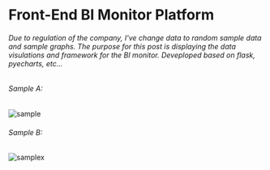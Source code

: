 # Front-End BI Monitor Platform

###### Due to regulation of the company, I've change data to random sample data and sample graphs. The purpose for this post is displaying the data visulations and framework for the BI monitor. Deveploped based on flask, pyecharts, etc...

###### Sample A:
![sample](https://user-images.githubusercontent.com/62177336/119473696-00177b80-bd7e-11eb-850c-814167b63df4.png)

###### Sample B:
![samplex](https://user-images.githubusercontent.com/62177336/119473782-11608800-bd7e-11eb-9af7-35ca10ae1933.png)
